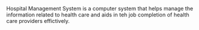 Hospital Management System is a computer system that helps manage the information related to health care and aids in teh job completion of health care providers effictively.
